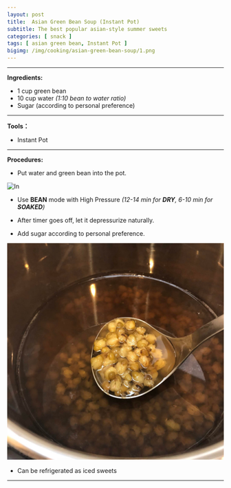 ```yaml
---
layout: post
title:  Asian Green Bean Soup (Instant Pot)
subtitle: The best popular asian-style summer sweets
categories: [ snack ]
tags: [ asian green bean, Instant Pot ]
bigimg: /img/cooking/asian-green-bean-soup/1.png
---
```


---

**Ingredients:**

- 1 cup green bean
- 10 cup water
*(1:10 bean to water ratio)*
- Sugar (according to personal preference)

---

**Tools：**

- Instant Pot

---

**Procedures:**

- Put water and green bean into the pot.

![In](/img/cooking/asian-green-bean-soup/2.png)

- Use **BEAN** mode with High Pressure *(12-14 min for **DRY**, 6-10 min for **SOAKED**)*

- After timer goes off, let it depressurize naturally.

- Add sugar according to personal preference.

![Donw](/img/cooking/asian-green-bean-soup/3.png)

- Can be refrigerated as iced sweets

---